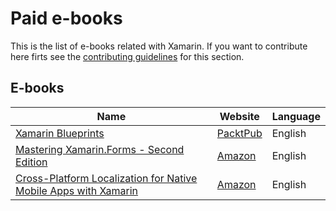 # Paid e-books

This is the list of e-books related with Xamarin. If you want to contribute here firts see the [contributing guidelines](contributing-guidelines.md) for this section.

## E-books

Name | Website | Language
------------ | ------- | -------
[Xamarin Blueprints](e-book-profiles/Xamarin-Blueprints.md) | [PacktPub](https://www.packtpub.com/web-development/xamarin-blueprints) | English
[Mastering Xamarin.Forms - Second Edition](e-book-profiles/Mastering-Xamarin.Forms-Second-Edition.md) | [Amazon](https://www.amazon.com/Mastering-Xamarin-Forms-Second-Ed-Snider/dp/1788290267/ref=smi_www_rco2_go_smi_1405964225?_encoding=UTF8&%2AVersion%2A=1&%2Aentries%2A=0&ie=UTF8&pldnSite=1) | English
[Cross-Platform Localization for Native Mobile Apps with Xamarin](e-book-profiles/Cross-Platform-Localization-for-Native-Mobile-Apps-with-Xamarin.md) | [Amazon](https://www.amazon.com/Cross-platform-Localization-Native-Mobile-Xamarin/dp/1484224655?SubscriptionId=AKIAJ6CS55SIWQKG4UVQ&tag=onlinebooksre-20&linkCode=xm2&camp=2025&creative=165953&creativeASIN=1484224655&pldnSite=1) | English
